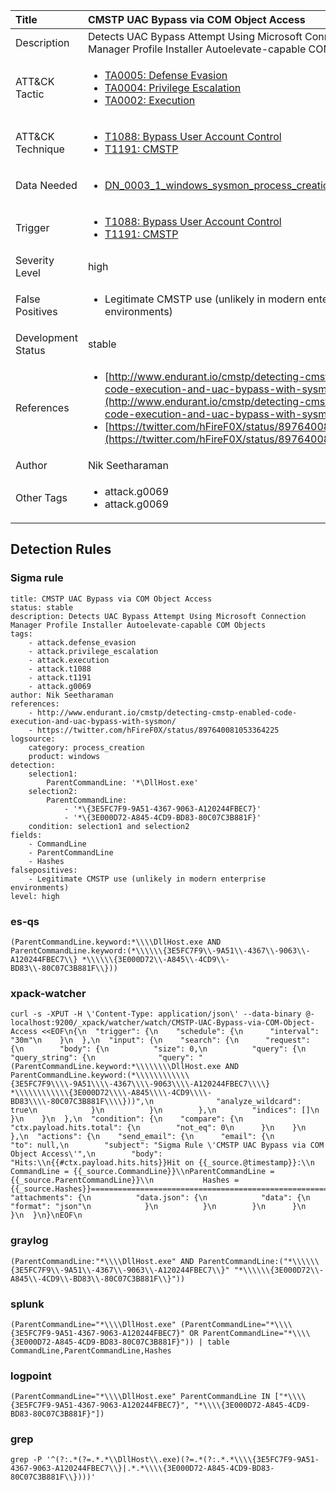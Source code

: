 | Title                | CMSTP UAC Bypass via COM Object Access                                                                                                                                                 |
|:---------------------|:------------------------------------------------------------------------------------------------------------------------------------------------------------|
| Description          | Detects UAC Bypass Attempt Using Microsoft Connection Manager Profile Installer Autoelevate-capable COM Objects                                                                                                                                           |
| ATT&amp;CK Tactic    | <ul><li>[TA0005: Defense Evasion](https://attack.mitre.org/tactics/TA0005)</li><li>[TA0004: Privilege Escalation](https://attack.mitre.org/tactics/TA0004)</li><li>[TA0002: Execution](https://attack.mitre.org/tactics/TA0002)</li></ul>  |
| ATT&amp;CK Technique | <ul><li>[T1088: Bypass User Account Control](https://attack.mitre.org/techniques/T1088)</li><li>[T1191: CMSTP](https://attack.mitre.org/techniques/T1191)</li></ul>                             |
| Data Needed          | <ul><li>[DN_0003_1_windows_sysmon_process_creation](../Data_Needed/DN_0003_1_windows_sysmon_process_creation.md)</li></ul>                                                         |
| Trigger              | <ul><li>[T1088: Bypass User Account Control](../Triggers/T1088.md)</li><li>[T1191: CMSTP](../Triggers/T1191.md)</li></ul>  |
| Severity Level       | high                                                                                                                                                 |
| False Positives      | <ul><li>Legitimate CMSTP use (unlikely in modern enterprise environments)</li></ul>                                                                  |
| Development Status   | stable                                                                                                                                                |
| References           | <ul><li>[http://www.endurant.io/cmstp/detecting-cmstp-enabled-code-execution-and-uac-bypass-with-sysmon/](http://www.endurant.io/cmstp/detecting-cmstp-enabled-code-execution-and-uac-bypass-with-sysmon/)</li><li>[https://twitter.com/hFireF0X/status/897640081053364225](https://twitter.com/hFireF0X/status/897640081053364225)</li></ul>                                                          |
| Author               | Nik Seetharaman                                                                                                                                                |
| Other Tags           | <ul><li>attack.g0069</li><li>attack.g0069</li></ul> | 

## Detection Rules

### Sigma rule

```
title: CMSTP UAC Bypass via COM Object Access
status: stable
description: Detects UAC Bypass Attempt Using Microsoft Connection Manager Profile Installer Autoelevate-capable COM Objects
tags:
    - attack.defense_evasion
    - attack.privilege_escalation
    - attack.execution
    - attack.t1088
    - attack.t1191
    - attack.g0069
author: Nik Seetharaman
references:
    - http://www.endurant.io/cmstp/detecting-cmstp-enabled-code-execution-and-uac-bypass-with-sysmon/
    - https://twitter.com/hFireF0X/status/897640081053364225
logsource:
    category: process_creation
    product: windows
detection:
    selection1:
        ParentCommandLine: '*\DllHost.exe'
    selection2:
        ParentCommandLine:
            - '*\{3E5FC7F9-9A51-4367-9063-A120244FBEC7}'
            - '*\{3E000D72-A845-4CD9-BD83-80C07C3B881F}'
    condition: selection1 and selection2
fields:
    - CommandLine
    - ParentCommandLine
    - Hashes
falsepositives:
    - Legitimate CMSTP use (unlikely in modern enterprise environments)
level: high

```





### es-qs
    
```
(ParentCommandLine.keyword:*\\\\DllHost.exe AND ParentCommandLine.keyword:(*\\\\\\{3E5FC7F9\\-9A51\\-4367\\-9063\\-A120244FBEC7\\} *\\\\\\{3E000D72\\-A845\\-4CD9\\-BD83\\-80C07C3B881F\\}))
```


### xpack-watcher
    
```
curl -s -XPUT -H \'Content-Type: application/json\' --data-binary @- localhost:9200/_xpack/watcher/watch/CMSTP-UAC-Bypass-via-COM-Object-Access <<EOF\n{\n  "trigger": {\n    "schedule": {\n      "interval": "30m"\n    }\n  },\n  "input": {\n    "search": {\n      "request": {\n        "body": {\n          "size": 0,\n          "query": {\n            "query_string": {\n              "query": "(ParentCommandLine.keyword:*\\\\\\\\DllHost.exe AND ParentCommandLine.keyword:(*\\\\\\\\\\\\{3E5FC7F9\\\\-9A51\\\\-4367\\\\-9063\\\\-A120244FBEC7\\\\} *\\\\\\\\\\\\{3E000D72\\\\-A845\\\\-4CD9\\\\-BD83\\\\-80C07C3B881F\\\\}))",\n              "analyze_wildcard": true\n            }\n          }\n        },\n        "indices": []\n      }\n    }\n  },\n  "condition": {\n    "compare": {\n      "ctx.payload.hits.total": {\n        "not_eq": 0\n      }\n    }\n  },\n  "actions": {\n    "send_email": {\n      "email": {\n        "to": null,\n        "subject": "Sigma Rule \'CMSTP UAC Bypass via COM Object Access\'",\n        "body": "Hits:\\n{{#ctx.payload.hits.hits}}Hit on {{_source.@timestamp}}:\\n      CommandLine = {{_source.CommandLine}}\\nParentCommandLine = {{_source.ParentCommandLine}}\\n           Hashes = {{_source.Hashes}}================================================================================\\n{{/ctx.payload.hits.hits}}",\n        "attachments": {\n          "data.json": {\n            "data": {\n              "format": "json"\n            }\n          }\n        }\n      }\n    }\n  }\n}\nEOF\n
```


### graylog
    
```
(ParentCommandLine:"*\\\\DllHost.exe" AND ParentCommandLine:("*\\\\\\{3E5FC7F9\\-9A51\\-4367\\-9063\\-A120244FBEC7\\}" "*\\\\\\{3E000D72\\-A845\\-4CD9\\-BD83\\-80C07C3B881F\\}"))
```


### splunk
    
```
(ParentCommandLine="*\\\\DllHost.exe" (ParentCommandLine="*\\\\{3E5FC7F9-9A51-4367-9063-A120244FBEC7}" OR ParentCommandLine="*\\\\{3E000D72-A845-4CD9-BD83-80C07C3B881F}")) | table CommandLine,ParentCommandLine,Hashes
```


### logpoint
    
```
(ParentCommandLine="*\\\\DllHost.exe" ParentCommandLine IN ["*\\\\{3E5FC7F9-9A51-4367-9063-A120244FBEC7}", "*\\\\{3E000D72-A845-4CD9-BD83-80C07C3B881F}"])
```


### grep
    
```
grep -P '^(?:.*(?=.*.*\\DllHost\\.exe)(?=.*(?:.*.*\\\\{3E5FC7F9-9A51-4367-9063-A120244FBEC7\\}|.*.*\\\\{3E000D72-A845-4CD9-BD83-80C07C3B881F\\})))'
```



